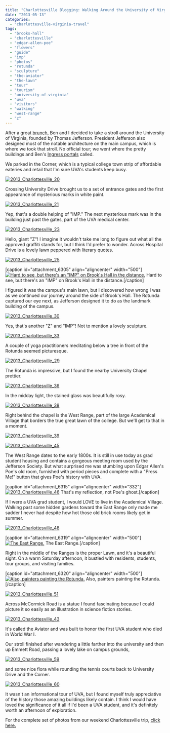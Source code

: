 ```yaml
---
title: "Charlottesville Blogging: Walking Around the University of Virginia"
date: "2013-05-13"
categories: 
  - "charlottesville-virginia-travel"
tags: 
  - "brooks-hall"
  - "charlottesville"
  - "edgar-allen-poe"
  - "flowers"
  - "guide"
  - "imp"
  - "photos"
  - "rotunda"
  - "sculpture"
  - "the-aviator"
  - "the-lawn"
  - "tour"
  - "tourism"
  - "university-of-virginia"
  - "uva"
  - "visitors"
  - "walking"
  - "west-range"
  - "z"
---
```


After a great [brunch](http://www.rebeccagomezfarrell.com/2013/05/charlottesville-blogging-brunch-downtown-at-rapture/), Ben and I decided to take a stroll around the University of Virginia, founded by Thomas Jefferson. President Jefferson also designed most of the notable architecture on the main campus, which is where we took that stroll. No official tour; we went where the pretty buildings and Ben's [Ingress portals](http://www.ingress.com/) called.

We parked in the Corner, which is a typical college town strip of affordable eateries and retail that I'm sure UVA's students keep busy.

[![2013_Charlottesville_20](http://www.rebeccagomezfarrell.com/wp-content/uploads/2013/05/2013_Charlottesville_20-500x332.jpg)](http://www.rebeccagomezfarrell.com/2013/05/charlottesville-blogging-walking-around-the-university-of-virginia/2013_charlottesville_20/)

Crossing University Drive brought us to a set of entrance gates and the first appearance of mysterious marks in white paint.

[![2013_Charlottesville_21](http://www.rebeccagomezfarrell.com/wp-content/uploads/2013/05/2013_Charlottesville_21-500x332.jpg)](http://www.rebeccagomezfarrell.com/2013/05/charlottesville-blogging-walking-around-the-university-of-virginia/2013_charlottesville_21/)

Yep, that's a double helping of "IMP." The next mysterious mark was in the building just past the gates, part of the UVA medical center.

[![2013_Charlottesville_23](http://www.rebeccagomezfarrell.com/wp-content/uploads/2013/05/2013_Charlottesville_23-332x500.jpg)](http://www.rebeccagomezfarrell.com/2013/05/charlottesville-blogging-walking-around-the-university-of-virginia/2013_charlottesville_23/)

Hello, giant "Z"! I imagine it wouldn't take me long to figure out what all the approved graffiti stands for, but I think I'd prefer to wonder. Across Hospital Drive is a lovely lawn peppered with literary quotes.

[![2013_Charlottesville_25](http://www.rebeccagomezfarrell.com/wp-content/uploads/2013/05/2013_Charlottesville_25-332x500.jpg)](http://www.rebeccagomezfarrell.com/2013/05/charlottesville-blogging-walking-around-the-university-of-virginia/2013_charlottesville_25/)

\[caption id="attachment\_6305" align="aligncenter" width="500"\][![Hard to see, but there's an "IMP" on Brook's Hall in the distance.](http://www.rebeccagomezfarrell.com/wp-content/uploads/2013/05/2013_Charlottesville_24-500x332.jpg)](http://www.rebeccagomezfarrell.com/2013/05/charlottesville-blogging-walking-around-the-university-of-virginia/2013_charlottesville_24/) Hard to see, but there's an "IMP" on Brook's Hall in the distance.\[/caption\]

I figured it was the campus's main lawn, but I discovered how wrong I was as we continued our journey around the side of Brook's Hall. The Rotunda captured our eye next, as Jefferson designed it to do as the landmark building of the campus.

[![2013_Charlottesville_30](http://www.rebeccagomezfarrell.com/wp-content/uploads/2013/05/2013_Charlottesville_30-500x332.jpg)](http://www.rebeccagomezfarrell.com/2013/05/charlottesville-blogging-walking-around-the-university-of-virginia/2013_charlottesville_30/)

Yes, that's another "Z" and "IMP"! Not to mention a lovely sculpture.

[![2013_Charlottesville_33](http://www.rebeccagomezfarrell.com/wp-content/uploads/2013/05/2013_Charlottesville_33-500x332.jpg)](http://www.rebeccagomezfarrell.com/2013/05/charlottesville-blogging-walking-around-the-university-of-virginia/2013_charlottesville_33/)

A couple of yoga practitioners meditating below a tree in front of the Rotunda seemed picturesque.

[![2013_Charlottesville_29](http://www.rebeccagomezfarrell.com/wp-content/uploads/2013/05/2013_Charlottesville_29-500x332.jpg)](http://www.rebeccagomezfarrell.com/2013/05/charlottesville-blogging-walking-around-the-university-of-virginia/2013_charlottesville_29/)

The Rotunda is impressive, but I found the nearby University Chapel prettier.

[![2013_Charlottesville_36](http://www.rebeccagomezfarrell.com/wp-content/uploads/2013/05/2013_Charlottesville_36-500x332.jpg)](http://www.rebeccagomezfarrell.com/2013/05/charlottesville-blogging-walking-around-the-university-of-virginia/2013_charlottesville_36/)

In the midday light, the stained glass was beautifully rosy.

[![2013_Charlottesville_38](http://www.rebeccagomezfarrell.com/wp-content/uploads/2013/05/2013_Charlottesville_38-500x332.jpg)](http://www.rebeccagomezfarrell.com/2013/05/charlottesville-blogging-walking-around-the-university-of-virginia/2013_charlottesville_38/)

Right behind the chapel is the West Range, part of the large Academical Village that borders the true great lawn of the college. But we'll get to that in a moment.

[![2013_Charlottesville_39](http://www.rebeccagomezfarrell.com/wp-content/uploads/2013/05/2013_Charlottesville_39-332x500.jpg)](http://www.rebeccagomezfarrell.com/2013/05/charlottesville-blogging-walking-around-the-university-of-virginia/2013_charlottesville_39/)

[![2013_Charlottesville_45](http://www.rebeccagomezfarrell.com/wp-content/uploads/2013/05/2013_Charlottesville_45-500x332.jpg)](http://www.rebeccagomezfarrell.com/2013/05/charlottesville-blogging-walking-around-the-university-of-virginia/2013_charlottesville_45/)

The West Range dates to the early 1800s. It is still in use today as grad student housing and contains a gorgeous meeting room used by the Jefferson Society. But what surprised me was stumbling upon Edgar Allen's Poe's old room, furnished with period pieces and complete with a "Press Me!" button that gives Poe's history with UVA.

\[caption id="attachment\_6315" align="aligncenter" width="332"\][![2013_Charlottesville_46](http://www.rebeccagomezfarrell.com/wp-content/uploads/2013/05/2013_Charlottesville_46-332x500.jpg)](http://www.rebeccagomezfarrell.com/2013/05/charlottesville-blogging-walking-around-the-university-of-virginia/2013_charlottesville_46/) That's my reflection, not Poe's ghost.\[/caption\]

If I were a UVA grad student, I would LOVE to live in the Academical Village. Walking past some hidden gardens toward the East Range only made me sadder I never had despite how hot those old brick rooms likely get in summer.

[![2013_Charlottesville_48](http://www.rebeccagomezfarrell.com/wp-content/uploads/2013/05/2013_Charlottesville_48-500x332.jpg)](http://www.rebeccagomezfarrell.com/2013/05/charlottesville-blogging-walking-around-the-university-of-virginia/2013_charlottesville_48/)

\[caption id="attachment\_6319" align="aligncenter" width="500"\][![The East Range.](http://www.rebeccagomezfarrell.com/wp-content/uploads/2013/05/2013_Charlottesville_53-500x332.jpg)](http://www.rebeccagomezfarrell.com/2013/05/charlottesville-blogging-walking-around-the-university-of-virginia/2013_charlottesville_53/) The East Range.\[/caption\]

Right in the middle of the Ranges is the proper Lawn, and it's a beautiful sight. On a warm Saturday afternoon, it bustled with residents, students, tour groups, and visiting families.

\[caption id="attachment\_6320" align="aligncenter" width="500"\][![Also, painters painting the Rotunda.](http://www.rebeccagomezfarrell.com/wp-content/uploads/2013/05/2013_Charlottesville_54-500x332.jpg)](http://www.rebeccagomezfarrell.com/2013/05/charlottesville-blogging-walking-around-the-university-of-virginia/2013_charlottesville_54/) Also, painters painting the Rotunda.\[/caption\]

[![2013_Charlottesville_51](http://www.rebeccagomezfarrell.com/wp-content/uploads/2013/05/2013_Charlottesville_51-500x332.jpg)](http://www.rebeccagomezfarrell.com/2013/05/charlottesville-blogging-walking-around-the-university-of-virginia/2013_charlottesville_51/)

Across McCormick Road is a statue I found fascinating because I could picture it so easily as an illustration in science fiction stories.

[![2013_Charlottesville_43](http://www.rebeccagomezfarrell.com/wp-content/uploads/2013/05/2013_Charlottesville_43-332x500.jpg)](http://www.rebeccagomezfarrell.com/2013/05/charlottesville-blogging-walking-around-the-university-of-virginia/2013_charlottesville_43/)

It's called the Aviator and was built to honor the first UVA student who died in World War I.

Our stroll finished after wandering a little farther into the university and then up Emmett Road, passing a lovely lake on campus grounds,

[![2013_Charlottesville_59](http://www.rebeccagomezfarrell.com/wp-content/uploads/2013/05/2013_Charlottesville_59-500x332.jpg)](http://www.rebeccagomezfarrell.com/2013/05/charlottesville-blogging-walking-around-the-university-of-virginia/2013_charlottesville_59/)

and some nice flora while rounding the tennis courts back to University Drive and the Corner.

[![2013_Charlottesville_60](http://www.rebeccagomezfarrell.com/wp-content/uploads/2013/05/2013_Charlottesville_60-500x332.jpg)](http://www.rebeccagomezfarrell.com/2013/05/charlottesville-blogging-walking-around-the-university-of-virginia/2013_charlottesville_60/)

It wasn't an informational tour of UVA, but I found myself truly appreciative of the history those amazing buildings likely contain. I think I would have loved the significance of it all if I'd been a UVA student, and it's definitely worth an afternoon of exploration.

For the complete set of photos from our weekend Charlottesville trip, [click here.](https://www.facebook.com/media/set/?set=a.10151425080609607.1073741831.567409606&type=1&l=cbd9ac28bd)
